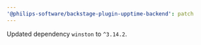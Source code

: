 ```yaml
---
'@philips-software/backstage-plugin-upptime-backend': patch
---
```


Updated dependency `winston` to `^3.14.2`.
